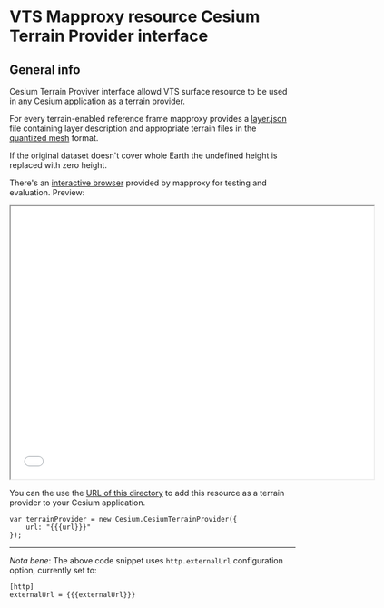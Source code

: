 # VTS Mapproxy resource Cesium Terrain Provider interface


## General info

Cesium Terrain Proviver interface allowd VTS surface resource to be used in any
Cesium application as a terrain provider.

For every terrain-enabled reference frame mapproxy provides a
[layer.json](layer.json) file containing layer description and appropriate
terrain files in the [quantized
mesh](https://github.com/AnalyticalGraphicsInc/quantized-mesh) format.

If the original dataset doesn't cover whole Earth the undefined height is
replaced with zero height.

There's an [interactive browser](browser.html) provided by mapproxy for testing
and evaluation. Preview:
<iframe src="browser.html" width="640" height="480" align="center"></iframe>

You can the use the [URL of this directory](.) to add this resource as a terrain
provider to your Cesium application.

    var terrainProvider = new Cesium.CesiumTerrainProvider({
        url: "{{{url}}}"
    });

---

*Nota bene*: The above code snippet uses `http.externalUrl` configuration
option, currently set to:

    [http]
    externalUrl = {{{externalUrl}}}
